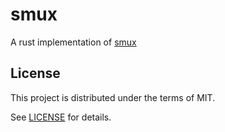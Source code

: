 # smux

A rust implementation of [smux](https://github.com/xtaci/smux/tree/master)



## License

This project is distributed under the terms of MIT.

See [LICENSE](LICENSE.md) for details.

